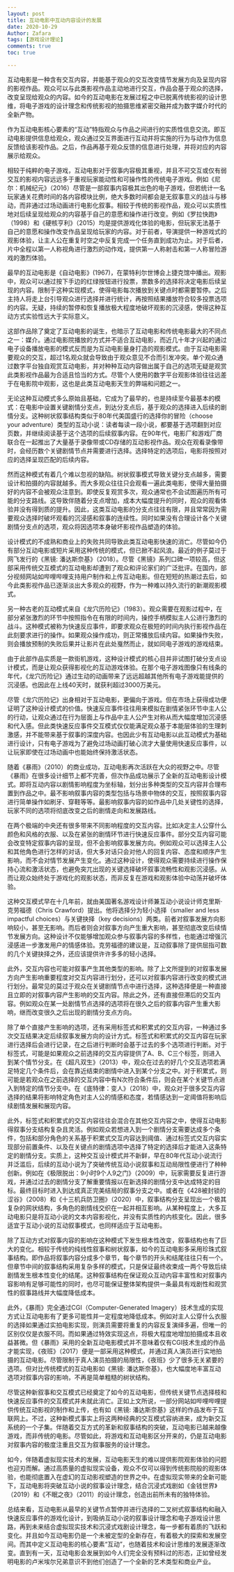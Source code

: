```yaml
---
layout: post
title: 互动电影中互动内容设计的发展
date: 2020-10-29
Author: Zafara
tags: [游戏设计理论]
comments: true
toc: true

---
```


互动电影是一种含有交互内容，并能基于观众的交互改变情节发展方向及呈现内容的影视作品。观众可以与此类影视作品主动地进行交互，作品会基于观众的选择，改变呈现给观众的内容。如今的互动电影在发展过程之中已脱离传统影视的设计思维，将电子游戏的设计理念和传统影视的拍摄思维紧密交融并成为数字媒介时代的全新产物。

 作为互动电影核心要素的“互动”特指观众与作品之间进行的实质性信息交流。即互动电影提供信息给观众，观众通过交互界面进行互动并将实施的行为与动作为信息反馈给该影视作品。之后，作品再基于观众反馈的信息进行处理，并将对应的内容展示给观众。

相较于纯粹的电子游戏，互动电影对于叙事内容极其重视，并且不可交互或仅有弱交互的影视内容远远多于重视玩家能动性和可操作性的传统电子游戏。例如《尼尔：机械纪元》（2016）尽管是一部叙事内容极其出色的电子游戏，但若统计一名玩家通关花费时间的各内容模块比例，绝大多数时间都会是无叙事意义的战斗与移动，而非通过过场动画进行电影化叙事。相较于传统的影视作品，观众可以实质性地对后续呈现给观众的内容基于自己的意愿和操作进行改变。例如《罗拉快跑》（1998）和《硬核亨利》（2015）均是提供游戏化体验的电影，但玩家无法基于自己的意愿和操作改变作品呈现给玩家的内容。对于前者，导演提供一种游戏式的观影体验，让主人公在重复时空之中反复完成一个任务直到成功为止。对于后者，片中全程以第一人称视角进行激烈的动作戏，提供第一人称射击和第一人称冒险游戏的激烈体验。

最早的互动电影是《自动电影》(1967)，在蒙特利尔世博会上捷克馆中播出。观影中，观众可以通过按下手边的红绿按钮进行投票，票数多的选择将决定电影后续呈现的内容。限制于这种实现模式，使得电影每次播放到关键点时都需要暂停。之后主持人将走上台引导观众进行选择并进行统计，再按照结果播放符合较多投票选项的内容。无疑，持续的暂停和恢复播放极大程度地破坏观影的沉浸感，使得这种互动方式实验性远大于实际意义。

这部作品除了奠定了互动电影的诞生，也暗示了互动电影和传统电影最大的不同点之一：媒介。通过电影院播放的方式并不适合互动电影，而近几十年才兴起的通过电子设备播放电影的模式反而是为互动电影量身打造的观影模式。由于互动电影需要观众的交互，超过1名观众就会导致由于观众意见不合而引发冲突。单个观众通过数字平台独自观赏互动电影，并对种种互动内容做出属于自己的选项无疑是观赏此类影视作品最为合适且恰当的方式。尽管个人使用的数字平台观影体验往往远差于在电影院中观影，这也是此类互动电影天生的弊端和问题之一。

无论这种互动模式多么原始且基础，它成为了最早的，也是持续至今最基本的模式：在电影中设置关键剧情分支点，到达分支点后，基于观众的选择进入后续的剧情分支。这种树状叙事结构类似于80年代美国盛行的选择你的冒险（choose your adventure）类型的互动小说：读者每读一段小说，都要基于选项翻到对应页数，并继续阅读基于这个选项的后续叙事内容。在90年代，电影厂和游戏厂商联合在一起推出了大量基于录像带或CD存储的互动影视作品。观众在观看录像带时，会经历数个关键剧情节点并需要进行选择。选择特定的选项后，电影将按照对应的选择呈现匹配的后续内容。

然而这种模式有着几个难以忽视的缺陷。树状叙事模式导致关键分支点越多，需要设计和拍摄的内容就越多。而大多观众往往只会观看一遍此类电影，使得大量拍摄好的内容不会被观众注意到。即使反复观赏多次，观众通常也不会试图遍历所有可能的分支路线。这导致伴随着分支点增加，成本大幅度提升的同时，观众的观看体验并没有得到质的提升。因此，这类互动电影的分支点往往有限，并且常常因为需要观众选择时破坏观看的沉浸感和叙事的连续性。同时如果没有合理设计各个关键剧情分支点的选项，观众将因选项本身破坏影视作品塑造的体验。

设计模式的不成熟和商业上的失败共同导致此类互动电影快速的消亡。尽管如今仍有部分互动电影或短片采用这种传统的模式，但已掀不起风浪。最近的例子莫过于网飞发行的《黑镜: 潘达斯奈基》（2018）。尽管《黑镜》系列口碑一项较高，但这部采用传统交互模式的互动电影却遭到了观众和评论家们的广泛批评。在国内，部分视频网站如哔哩哔哩支持用户制作和上传互动电影。但在短短的热潮过去后，如今此类影视作品已逐渐淡出大多观众的视野，作为一种难以持久流行的新潮观影模式。

 另一种古老的互动模式来自《龙穴历险记》（1983）。观众需要在观影过程中，在部分紧张激烈的环节中按照指令在有限的时间内，操控手柄模拟主人公进行激烈的战斗。这种模式被称为快速反应事件，即要求观众在极短的时间内执行影视作品在此刻要求进行的操作。如果观众操作成功，则正常播放后续内容。如果操作失败，则会播放预制的失败后果并让影片在此处戛然而止，就如同电子游戏的游戏结束。

 由于此部作品实质是一款街机游戏，这种设计模式的核心目并非试图打破分支点设计模式，而是让观众获得影视化的互动游戏体验。在那个电子游戏图像只有线条的年代，《龙穴历险记》通过生动的动画带来了远远超越其他所有电子游戏能提供的沉浸感。也因此在上线40天时，就获利超过3000万美元。

 尽管《龙穴历险记》出身相对于互动电影，更偏向于游戏。但在市场上获得成功便证明了这种设计模式的价值。快速反应事件往往用来模拟在剧情紧张环节中主人公的行动，让观众通过在行为层面上与作品中主人公产生对称从而大幅度增加沉浸感和代入感。但此类快速反应事件交互模式仅仅能满足观众基于本能层体验的生理刺激感，并不能带来基于叙事的深度内容。也因此少有互动电影以此互动模式为基础进行设计，只有电子游戏为了避免过场动画打破心流才大量使用快速反应事件，以让玩家即使在过场动画中也能始终保持激活状态。

 随着《暴雨》（2010）的商业成功，互动电影再次活跃在大众的视野之中。尽管《暴雨》在很多设计细节上都不完善，但次作品成功展示了全新的互动电影设计模式。即将互动内容以剧情影响程度为坐标轴，划分出多种类型的交互内容并合理布置到作品之中。最不影响叙事内容的类型包括与场景中物体的交互，按照叙事内容进行简单操作如刷牙、穿鞋等等。最影响叙事内容的如作品中几处关键性的选择，玩家不同的选项将彻底改变之后的剧情走向和发展路线。

在两个极端的中央还有很多带来不同影响程度的交互内容。比如决定主人公穿什么颜色和风格的衣服、以及在紧张的剧情环节进行快速反应事件。部分交互内容可能会改变特定叙事内容的呈现，但不会影响叙事发展方向。例如观众可以选择主人公和其他角色进行怎样的对话，但大多对话只会对他人的回复内容、态度和顺序产生影响，而不会对情节发展产生变化。通过这种设计，使得观众需要持续进行操作保持心流和激活状态，也避免突兀出现的关键选择破坏叙事流畅性和观影沉浸感。从而让观众始终处于游戏化的观影状态，而非反复在游戏和观影体验中动荡并破坏体验。

 这种交互模式早在十几年前，就由美国著名游戏设计师兼互动小说设计师克里斯·克劳福德（Chris Crawford）提出。他将选择分为轻小选择（smaller and less impactful choices）与关键抉择（key decisions）两类。前者对叙事发展方向影响较小，甚至无影响。而后者则会对叙事方向产生重大影响，甚至彻底改变后续情节发展方向。这种设计不仅能够增加观众参与叙事内容的多样性，也能通过增强沉浸感进一步激发用户的情感体验。克劳福德的建议是，互动叙事除了提供屈指可数的几个关键抉择之外，还应该提供许许多多的轻小选择。

此外，交互内容也可能对叙事产生其他类型的影响。除了上文所提到的对叙事发展方向产生影响重要程度对交互内容进行划分，还可以对叙事内容进行改变的模式进行划分。最常见的莫过于观众在关键剧情节点中进行选择，这种选择便是一种直接且立即的对叙事内容产生影响的交互内容。除此之外，还有直接但滞后的交互内容。例如观众在某一处剧情节点选择的选项将在很久之后的叙事内容产生重大影响，继而改变很久之后出现的剧情分支点方向。

除了单个直接产生影响的选项，还有采用标签式和积累式的交互内容，一种通过多次交互结果决定后续叙事发展方向的设计方式。标签式和积累式的交互内容在玩家进行选择后会进行记录，在之后进行判断时会基于过去的多个选项进行判断。对于标签式，可能是如果观众之前选择的交互内容提供了A、B、C三个标签，则进入到某个情节分支。在《超凡双生》（2013）中，观众在过去的好几个交互选项若满足特定几个条件后，会在靠近结束的剧情中进入到某个分支之中。对于积累式，则可能是若观众在之前选择的交互内容中有N次符合条件后，则会在某个关键节点进入到特定的情节分支中。在《底特律：变人》（2018）中，观众对于很多交互内容选择的结果将影响特定角色对主人公的情感和态度，若情感达到一定阈值将影响后续剧情发展和展现内容。

此外，标签式和积累式的交互内容往往会混合在其他交互内容之中，使得互动电影得叙事分支结构复杂且灵活。例如观众若想进入到一个剧情分支需要达成多个条件，包括和部分角色的关系基于积累式交互内容达到阈值、通过标签式交互内容实现部分前置条件、以及在关键点的剧情选项中选择了特定的选择后才能进入这条特定的剧情分支。实质上，这种交互设计模式并不新鲜，早在80年代互动小说流行并泛滥后，后续的互动小说为了突破传统互动小说叙事和互动局限性便进行了种种创新。例如在《极限脱出：9小时9个人9之门》（2009）中，玩家需要反复进行游戏，并通过过去的剧情分支了解重要情报以在新选择的剧情分支中达成特定的目标。最终目标时进入到达成真正完美结局的叙事分支之中。或者在《428被封锁的涩谷》（2008）和《十三机兵防卫圈》（2020）中，叙事结构分支呈现出一个极其复杂的网状结构，多角色的剧情线交织在一起并相互影响。从某种程度上，大多互动电影只是将互动小说的文本内容影视化，并没有实质性的内核变化。因此，很多适宜于互动小说的互动叙事模式，也同样适应于互动电影。

 除了互动方式对叙事内容的影响在这种模式下发生根本性改变，叙事结构也有了巨大的变化。相较于传统的纯线性叙事和树状叙事，如今的互动电影多采用珍珠式叙事结构。即作品将叙事内容分成多个章节，每个章节的开头和结尾往往只有一个。但章节中间的叙事结构采用复杂多样的模式，只是保证最终收束成一两个导致后续剧情发生根本性变化的结尾。这种叙事结构在保证观众互动内容丰富性和对叙事内容影响有足够可能性的同时，也尽可能保证整体架构提供一条最具有戏剧性和观赏性的叙事路线并大幅度降低成本。

 此外，《暴雨》完全通过CGI（Computer-Generated Imagery）技术生成的实现方式让互动电影有了更多可能性并一定程度地降低成本。例如对主人公穿什么衣服的选择如果通过实拍电影实现，则演员需要将重复的内容反复演绎多遍，但唯一的区别仅仅是衣服不同。而如果通过特效实现这点，将极大程度地增加拍摄成本且收益甚微。但《暴雨》采用的全新互动电影模式并不意味着仅有CGI技术生成的作品才能实现，《夜班》（2017）便是一部采用这种模式，并通过真人演员进行实地拍摄的互动电影。尽管限制于真人演员拍摄的局限性，《夜班》少了很多无关紧要的选项。但对比传统模式的互动电影如《黑镜: 潘达斯奈基》，也大幅度地丰富互动选项对叙事内容的影响，不再是简单粗糙的树状结构。

尽管这种新叙事和交互模式已经奠定了如今的互动电影，但传统关键节点选择枝和快速反应事件的交互模式并未就此消亡。正如上文所说，一部分网站如哔哩哔哩提供传统互动影视的制作和上传，也有如《黑镜: 潘达斯奈基》这样的作品发布于互联网上。不过，这种新模式事实上将这两种经典的交互模式容纳进来，成为新交互系统的一个子集。伴随着交互方式的革新和叙事结构的突破，互动电影已越来越像游戏，而非传统的电影。尽管如此，将游戏和互动电影区分开来的，仍是互动电影对叙事内容的极度注重且交互为叙事服务的设计理念。

 如今，伴随着虚拟现实技术的发展，互动电影天生的难以提供影院观影体验的问题也迎刃而解。通过高质量的虚拟现实设备，观众不仅可以得到传统影院般的观影体验，也能彻底置入在虚幻的互动影视塑造的世界之中。在虚拟现实带来的全新可能下，互动电影将突破互动小说的叙事设计理念，结合沉浸式戏剧如《金钱世界》（2019）和《不眠之夜》（2011）的设计理念，创造出前所未有的独特体验。

 总结来看，互动电影从最早的关键节点暂停并进行选择的二叉树式叙事结构和融入快速反应事件的游戏化设计，到吸纳互动小说的叙事设计理念和电子游戏设计思路，再到未来结合虚拟现实技术和沉浸式戏剧设计理念，每一步都有着质的飞跃和变化。并且如今互动电影仍是一个未被定型的全新存在，有着极大的探索和发展空间。而其中定义互动电影的核心要素“互动”，也随着技术和设计思维的发展逐渐改变。直到有一天，互动电影会发展到如今人们完全没有预料过的形态，正如曾经发明电影的卢米埃尔兄弟意识不到他们创造了一个全新的艺术类型和商业产业。

 
